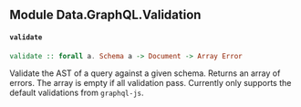 ## Module Data.GraphQL.Validation

#### `validate`

``` purescript
validate :: forall a. Schema a -> Document -> Array Error
```

Validate the AST of a query against a given schema. Returns an array of
errors. The array is empty if all validation pass. Currently only supports
the default validations from `graphql-js`.


